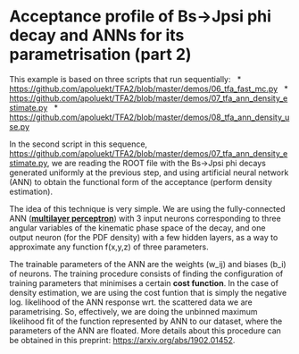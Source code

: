 # Acceptance profile of Bs->Jpsi phi decay and ANNs for its parametrisation (part 2)

This example is based on three scripts that run sequentially: 
   * https://github.com/apoluekt/TFA2/blob/master/demos/06_tfa_fast_mc.py
   * https://github.com/apoluekt/TFA2/blob/master/demos/07_tfa_ann_density_estimate.py
   * https://github.com/apoluekt/TFA2/blob/master/demos/08_tfa_ann_density_use.py

In the second script in this sequence, https://github.com/apoluekt/TFA2/blob/master/demos/07_tfa_ann_density_estimate.py, we are reading the ROOT file with the Bs->Jpsi phi decays generated uniformly at the previous step, and using artificial neural network (ANN) to obtain the functional form of the acceptance (perform density estimation). 

The idea of this technique is very simple. We are using the fully-connected ANN ([__multilayer perceptron__](https://en.wikipedia.org/wiki/Multilayer_perceptron)) with 3 input neurons corresponding to three angular variables of the kinematic phase space of the decay, and one output neuron (for the PDF density) with a few hidden layers, as a way to approximate any function f(x,y,z) of three parameters. 

The trainable parameters of the ANN are the weights (w_ij) and biases (b_i) of neurons. The training procedure consists of finding the configuration of training parameters that minimises a certain __cost function__. In the case of density estimation, we are using the cost funtion that is simply the negative log. likelihood of the ANN response wrt. the scattered data we are parametrising. So, effectively, we are doing the unbinned maximum likelihood fit of the function represented by ANN to our dataset, where the parameters of the ANN are floated. More details about this procedure can be obtained in this preprint: https://arxiv.org/abs/1902.01452. 

